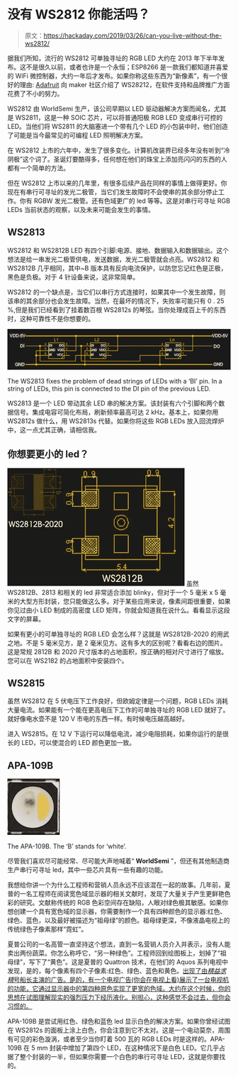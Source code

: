 # 没有 WS2812 你能活吗？

> 原文：<https://hackaday.com/2019/03/26/can-you-live-without-the-ws2812/>

据我们所知，流行的 WS2812 可单独寻址的 RGB LED 大约在 2013 年下半年发布。这不是很久以前，或者也许是一个永恒；ESP8266 是一款我们都知道并喜爱的 WiFi 微控制器，大约一年后才发布。如果你称这些东西为“新像素”，有一个很好的理由: [Adafruit](https://www.youtube.com/watch?v=HO6xQMR8naw) 向 maker 社区介绍了 WS28212，在软件支持和品牌推广方面花费了不小的努力。

WS2812 由 WorldSemi 生产，该公司早期以 LED 驱动器解决方案而闻名，尤其是 WS2811，这是一种 SOIC 芯片，可以将普通阳极 RGB LED 变成串行可控的 LED。当他们将 WS2811 的大脑塞进一个带有几个 LED 的小包装中时，他们创造了可能是当今最常见的可编程 LED 照明解决方案。

在 WS2812 上市的六年中，发生了很多变化。计算机改装界已经多年没有听到“冷阴极”这个词了。圣诞灯要酷得多，任何想在他们的珠宝上添加亮闪闪的东西的人都有一个简单的方法。

但在 WS2812 上市以来的几年里，有很多后续产品在同样的事情上做得更好。你现在有串行可寻址的发光二极管，当它们发生故障时不会使串的其余部分停止工作。你有 RGBW 发光二极管。还有色域更广的 led 等等。这是对串行可寻址 RGB LEDs 当前状态的观察，以及未来可能会发生的事情。

## WS2813

WS2812 和 WS2812B LED 有四个引脚:电源、接地、数据输入和数据输出。这个想法是给一串发光二极管供电，发送数据，发光二极管就会点亮。WS2812 和 WS2812B 几乎相同，其中~B 版本具有反向电流保护，以防您忘记红色是正极，黑色是负极。对于 4 针设备来说，这非常简单。

WS2812 的一个缺点是，当它们以串行方式连接时，如果其中一个发生故障，则该串的其余部分也会发生故障。当然，在最坏的情况下，失败率可能只有 0 . 25 %,但是我们已经看到了挂着数百根 WS2812s 的琴弦。当你处理成百上千的东西时，这种可靠性不是你想要的。

[![](img/360dce0c1a56a61d91f716ca3dfdac11.png)](https://hackaday.com/wp-content/uploads/2019/03/ws2813.jpg)

The WS2813 fixes the problem of dead strings of LEDs with a ‘BI’ pin. In a string of LEDs, this pin is connected to the DI pin of the previous LED.

WS2813 是一个 LED 带动其余 LED 串的解决方案。该封装有六个引脚和两个数据信号。集成电容可简化布局，刷新频率最高可达 2 kHz。基本上，如果你用 WS2812s 做什么，用 WS2813s 代替。如果你将这些 RGB LEDs 放入回流焊炉中，这一点尤其正确，请相信我。

## 你想要更小的 led？

[![](img/37cc62c3563f5af813b4f0c97bcdcbe1.png)](https://hackaday.com/wp-content/uploads/2019/03/2020size.jpg) 虽然 WS2812B、2813 和相关的 led 非常适合添加 blinky，但对于一个 5 毫米 x 5 毫米的大型方形封装，您只能做这么多。对于某些应用来说，像素间距很重要，如果你见过由小 LED 制成的高密度 LED 矩阵，你就会知道我在说什么。看看显示这段文字的屏幕。

如果有更小的可单独寻址的 RGB LED 会怎么样？这就是 WS2812B-2020 的用武之地。不是 5 毫米见方，是 2 毫米见方。这有多大的区别呢？看看右边的图片。这是常规 2812B 和 2020 尺寸版本的占地面积，按正确的相对尺寸进行了缩放。您可以在 WS2182 的占地面积中安装四个。

## WS2815

虽然 WS2812 在 5 伏电压下工作良好，但欧姆定律是一个问题，RGB LEDs 消耗大量电流。如果能有一个能在更高电压下工作的可单独寻址的 RGB LED 就好了。就好像电水壶不是 120 V 市电的东西一样。有时候电压越高越好。

进入 WS2815。在 12 V 下运行可以降低电流，减少电阻损耗，如果你运行的是很长的 LED，可以使混合的 LED 颜色更加一致。

## APA-109B

[![](img/5c305adcc9bd8e57d399d98e6d0476a4.png)](https://hackaday.com/wp-content/uploads/2019/03/apa190b.jpg)

The APA-109B. The ‘B’ stands for ‘white’.

尽管我们喜欢尽可能经常、尽可能大声地喊着“ **WorldSemi** ”，但还有其他制造商生产串行可寻址 led，其中一些芯片具有一些有趣的功能。

我想给你讲一个为什么工程师和营销人员永远不应该混在一起的故事。几年前，夏普的一名工程师在阅读宽色域显示器的相关文献时，发现了大量关于产生更鲜艳色彩的研究。文献称传统的 RGB 色彩空间存在缺陷，人眼对绿色极其敏感。如果你想创建一个具有宽色域的显示器，你需要制作一个具有四种颜色的显示器:红色、绿色、蓝色，以及最好被描述为“祖母绿”的颜色。祖母绿更深，不像液晶电视上的传统绿色子像素那样“霓虹”。

夏普公司的一名高管一直坚持这个想法，直到一名营销人员介入并表示，没有人能卖出两份蔬菜。你怎么称呼它，“另一种绿色”。工程师回到绘图板上，划掉了“祖母绿”，写下了“黄色”。这是夏普的 Quattron 技术，在他们的 Aquos 系列电视中发现，是的，每个像素有四个子像素:红色、绿色、蓝色和黄色。[出现了由*精益求精*号船长主演的广告。是的，有一个电视广告(你会在电视上看)展示了一台电视机的功能，它通过显示器中的第四种原色实现了更宽的色域。大约在这个时候，你的思想在试图理解现实的强烈压力下经历液化。别担心，这种感觉不会过去，但你会习惯的。](https://www.youtube.com/watch?v=JcXPwM03x2k)

APA-109B 是尝试用红色、绿色和蓝色 led 显示白色的解决方案。如果你曾经试图在 WS2812s 的面板上涂上白色，你会注意到它不太对。这是一个电动莫奈，周围有可见的彩色漩涡，或者至少当你盯着 500 瓦的 RGB LEDs 时是这样的。APA-109B 在 5 mm 封装中增加了第四个 LED，在这种情况下是白色 LED。它几乎占据了整个封装的一半，但如果你需要一个白色的串行可寻址 LED，这就是你要找的。